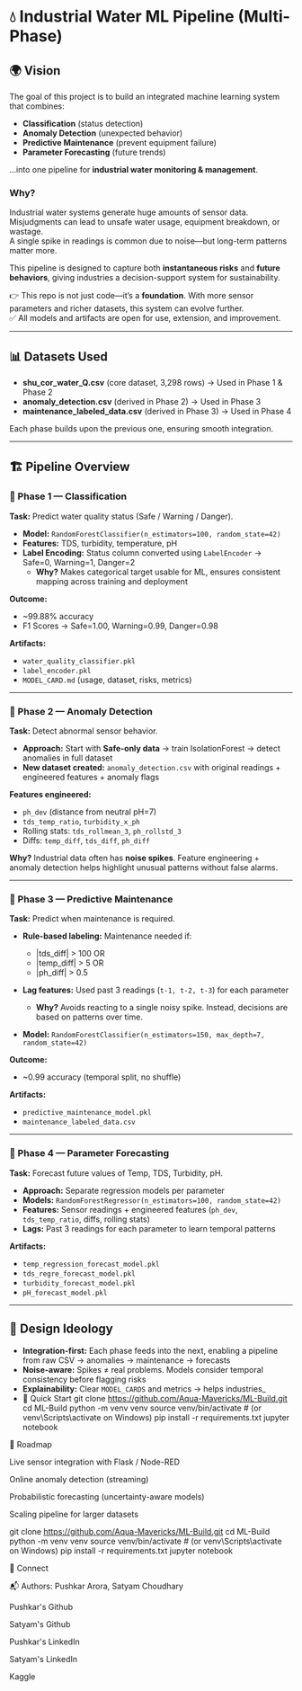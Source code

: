 # 💧 Industrial Water ML Pipeline (Multi-Phase)

## 🌍 Vision  
The goal of this project is to build an integrated machine learning system that combines:  
- **Classification** (status detection)  
- **Anomaly Detection** (unexpected behavior)  
- **Predictive Maintenance** (prevent equipment failure)  
- **Parameter Forecasting** (future trends)  

...into one pipeline for **industrial water monitoring & management**.  

### Why?  
Industrial water systems generate huge amounts of sensor data. Misjudgments can lead to unsafe water usage, equipment breakdown, or wastage.  
A single spike in readings is common due to noise—but long-term patterns matter more.  

This pipeline is designed to capture both **instantaneous risks** and **future behaviors**, giving industries a decision-support system for sustainability.  

👉 This repo is not just code—it’s a **foundation**. With more sensor parameters and richer datasets, this system can evolve further.  
✅ All models and artifacts are open for use, extension, and improvement.  

---

## 📊 Datasets Used  
- **shu_cor_water_Q.csv** (core dataset, 3,298 rows) → Used in Phase 1 & Phase 2  
- **anomaly_detection.csv** (derived in Phase 2) → Used in Phase 3  
- **maintenance_labeled_data.csv** (derived in Phase 3) → Used in Phase 4  

Each phase builds upon the previous one, ensuring smooth integration.  

---

## 🏗️ Pipeline Overview  

### 🔹 Phase 1 — Classification  
**Task:** Predict water quality status (Safe / Warning / Danger).  

- **Model:** `RandomForestClassifier(n_estimators=100, random_state=42)`  
- **Features:** TDS, turbidity, temperature, pH  
- **Label Encoding:** Status column converted using `LabelEncoder` → Safe=0, Warning=1, Danger=2  
  - **Why?** Makes categorical target usable for ML, ensures consistent mapping across training and deployment  

**Outcome:**  
- ~99.88% accuracy  
- F1 Scores → Safe=1.00, Warning=0.99, Danger=0.98  

**Artifacts:**  
- `water_quality_classifier.pkl`  
- `label_encoder.pkl`  
- `MODEL_CARD.md` (usage, dataset, risks, metrics)  

---

### 🔹 Phase 2 — Anomaly Detection  
**Task:** Detect abnormal sensor behavior.  

- **Approach:** Start with **Safe-only data** → train IsolationForest → detect anomalies in full dataset  
- **New dataset created:** `anomaly_detection.csv` with original readings + engineered features + anomaly flags  

**Features engineered:**  
- `ph_dev` (distance from neutral pH=7)  
- `tds_temp_ratio`, `turbidity_x_ph`  
- Rolling stats: `tds_rollmean_3`, `ph_rollstd_3`  
- Diffs: `temp_diff`, `tds_diff`, `ph_diff`  

**Why?** Industrial data often has **noise spikes**. Feature engineering + anomaly detection helps highlight unusual patterns without false alarms.  

---

### 🔹 Phase 3 — Predictive Maintenance  
**Task:** Predict when maintenance is required.  

- **Rule-based labeling:** Maintenance needed if:  
  - |tds_diff| > 100 OR  
  - |temp_diff| > 5 OR  
  - |ph_diff| > 0.5  

- **Lag features:** Used past 3 readings (`t-1, t-2, t-3`) for each parameter  
  - **Why?** Avoids reacting to a single noisy spike. Instead, decisions are based on patterns over time.  

- **Model:** `RandomForestClassifier(n_estimators=150, max_depth=7, random_state=42)`  

**Outcome:**  
- ~0.99 accuracy (temporal split, no shuffle)  

**Artifacts:**  
- `predictive_maintenance_model.pkl`  
- `maintenance_labeled_data.csv`  

---

### 🔹 Phase 4 — Parameter Forecasting  
**Task:** Forecast future values of Temp, TDS, Turbidity, pH.  

- **Approach:** Separate regression models per parameter  
- **Models:** `RandomForestRegressor(n_estimators=100, random_state=42)`  
- **Features:** Sensor readings + engineered features (`ph_dev`, `tds_temp_ratio`, diffs, rolling stats)  
- **Lags:** Past 3 readings for each parameter to learn temporal patterns  

**Artifacts:**  
- `temp_regression_forecast_model.pkl`  
- `tds_regre_forecast_model.pkl`  
- `turbidity_forecast_model.pkl`  
- `pH_forecast_model.pkl`  

---

## 🧠 Design Ideology  
- **Integration-first:** Each phase feeds into the next, enabling a pipeline from raw CSV → anomalies → maintenance → forecasts  
- **Noise-aware:** Spikes ≠ real problems. Models consider temporal consistency before flagging risks  
- **Explainability:** Clear `MODEL_CARDS` and metrics → helps industries_
- 🚀 Quick Start
git clone https://github.com/Aqua-Mavericks/ML-Build.git
cd ML-Build
python -m venv venv
source venv/bin/activate   # (or venv\Scripts\activate on Windows)
pip install -r requirements.txt
jupyter notebook

🔮 Roadmap

Live sensor integration with Flask / Node-RED

Online anomaly detection (streaming)

Probabilistic forecasting (uncertainty-aware models)

Scaling pipeline for larger datasets

git clone https://github.com/Aqua-Mavericks/ML-Build.git
cd ML-Build
python -m venv venv
source venv/bin/activate   # (or venv\Scripts\activate on Windows)
pip install -r requirements.txt
jupyter notebook


🔗 Connect

📬 Authors: Pushkar Arora, Satyam Choudhary

Pushkar's Github

Satyam's Github

Pushkar's LinkedIn

Satyam's LinkedIn

Kaggle
